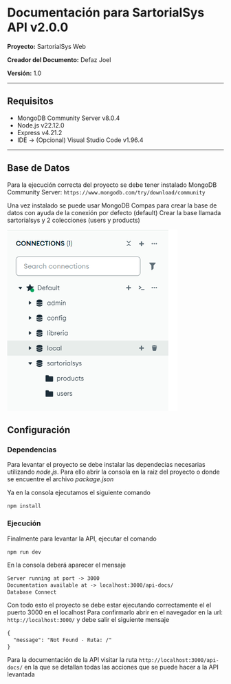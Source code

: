 # Documentación para SartorialSys API v2.0.0

**Proyecto:** SartorialSys Web

**Creador del Documento:** Defaz Joel

**Versión:** 1.0

---

## Requisitos

- MongoDB Community Server v8.0.4
- Node.js v22.12.0
- Express v4.21.2
- IDE -> (Opcional) Visual Studio Code v1.96.4
---

## Base de Datos
Para la ejecución correcta del proyecto se debe tener instalado MongoDB Community Server: `https://www.mongodb.com/try/download/community`

Una vez instalado se puede usar MongoDB Compas para crear la base de datos con ayuda de la conexión por defecto (default)
Crear la base llamada sartorialsys y 2 colecciones (users y products)

   ![DB MongoDB](./docs/imgReadme/DB.png)

## Configuración
### Dependencias
Para levantar el proyecto se debe instalar las dependecias necesarias utilizando *node.js*. Para ello abrir la consola en la raiz del proyecto o donde se encuentre el archivo *package.json*

Ya en la consola ejecutamos el siguiente comando

```
npm install
```

### Ejecución
Finalmente para levantar la API, ejecutar el comando
```
npm run dev
```

En la consola deberá aparecer el mensaje

```
Server running at port -> 3000
Documentation available at -> localhost:3000/api-docs/
Database Connect
```

Con todo esto el proyecto se debe estar ejecutando correctamente el el puerto 3000 en el localhost
Para confirmarlo abrir en el navegador en la url: `http://localhost:3000/` y debe salir el siguiente mensaje

```
{
  "message": "Not Found - Ruta: /"
}
```

Para la documentación de la API visitar la ruta `http://localhost:3000/api-docs/` en la que se detallan todas las acciones que se puede hacer a la API levantada